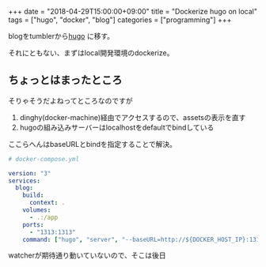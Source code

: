 +++
date = "2018-04-29T15:00:00+09:00"
title = "Dockerize hugo on local"
tags = ["hugo", "docker", "blog"]
categories = ["programming"]
+++

blogをtumblerから[hugo](https://github.com/gohugoio/hugo) に移す。

それにともない、まずはlocal開発環境のdockerize。

## ちょっとはまったところ

そりゃそうだよねってところなのですが

1. dinghy(docker-machine)経由でアクセスするので、assetsの表示を直す
1. hugoの組み込みサーバーはlocalhostをdefaultでbindしている

ここらへんはbaseURLとbindを指定することで解決。

```yaml
# docker-compose.yml

version: "3"
services:
  blog:
    build:
      context: .
    volumes:
      - .:/app
    ports:
      - "1313:1313"
    command: ["hugo", "server", "--baseURL=http://${DOCKER_HOST_IP}:1313", "--bind=0.0.0.0"]
```

watcherが期待通り動いていないので、そこは後日
